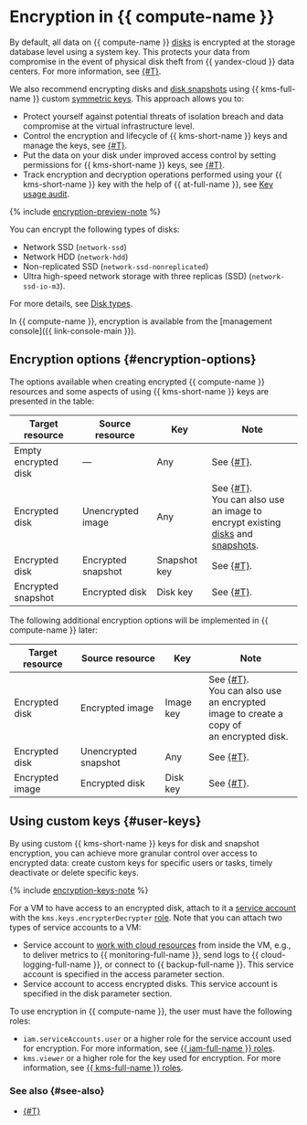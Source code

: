 # Encryption in {{ compute-name }}


By default, all data on {{ compute-name }} [disks](../../compute/concepts/disk.md) is encrypted at the storage database level using a system key. This protects your data from compromise in the event of physical disk theft from {{ yandex-cloud }} data centers. For more information, see [{#T}](../../security/standarts.md#sec-data).

We also recommend encrypting disks and [disk snapshots](../../compute/concepts/snapshot.md) using {{ kms-full-name }} custom [symmetric keys](../../kms/concepts/key.md). This approach allows you to:
* Protect yourself against potential threats of isolation breach and data compromise at the virtual infrastructure level.
* Control the encryption and lifecycle of {{ kms-short-name }} keys and manage the keys, see [{#T}](../../kms/operations/key.md).
* Put the data on your disk under improved access control by setting permissions for {{ kms-short-name }} keys, see [{#T}](../../kms/operations/key-access.md).
* Track encryption and decryption operations performed using your {{ kms-short-name }} key with the help of {{ at-full-name }}, see [Key usage audit](../../kms/concepts/#keys-audit).


{% include [encryption-preview-note](../../_includes/compute/encryption-preview-note.md) %}

You can encrypt the following types of disks:
* Network SSD (`network-ssd`)
* Network HDD (`network-hdd`)
* Non-replicated SSD (`network-ssd-nonreplicated`)
* Ultra high-speed network storage with three replicas (SSD) (`network-ssd-io-m3`).

For more details, see [Disk types](disk.md#disks-types).

In {{ compute-name }}, encryption is available from the [management console]({{ link-console-main }}).

## Encryption options {#encryption-options}

The options available when creating encrypted {{ compute-name }} resources and some aspects of using {{ kms-short-name }} keys are presented in the table:

| **Target resource** | **Source resource** | **Key** | **Note** |
| --- | --- | --- | --- |
| Empty encrypted disk | — | Any | See [{#T}](../operations/disk-create/empty.md). |
| Encrypted disk | Unencrypted image | Any | See [{#T}](../operations/disk-create/from-image.md). </br>You can also use an image to</br>encrypt existing [disks](../operations/disk-control/disk-encrypt.md) and [snapshots](../operations/snapshot-control/snapshot-encrypt.md). |
| Encrypted disk | Encrypted snapshot | Snapshot key | See [{#T}](../operations/disk-create/from-snapshot.md). |
| Encrypted snapshot | Encrypted disk | Disk key | See [{#T}](../operations/disk-control/create-snapshot.md). |

The following additional encryption options will be implemented in {{ compute-name }} later:

| **Target resource** | **Source resource** | **Key** | **Note** |
| --- | --- | --- | --- |
| Encrypted disk | Encrypted image | Image key | See [{#T}](../operations/disk-create/from-image.md).</br>You can also use an encrypted</br>image to create a copy of</br>an encrypted disk. |
| Encrypted disk | Unencrypted snapshot | Any | See [{#T}](../operations/disk-create/from-snapshot.md). |
| Encrypted image | Encrypted disk | Disk key | See [{#T}](../operations/image-create/create-from-disk.md). |

## Using custom keys {#user-keys}

By using custom {{ kms-short-name }} keys for disk and snapshot encryption, you can achieve more granular control over access to encrypted data: create custom keys for specific users or tasks, timely deactivate or delete specific keys.

{% include [encryption-keys-note](../../_includes/compute/encryption-keys-note.md) %}

For a VM to have access to an encrypted disk, attach to it a [service account](../../iam/concepts/users/service-accounts.md) with the `kms.keys.encrypterDecrypter` [role](../../kms/security/index.md#kms-keys-encrypterDecrypter). Note that you can attach two types of service accounts to a VM:
* Service account to [work with cloud resources](../operations/vm-connect/auth-inside-vm) from inside the VM, e.g., to deliver metrics to {{ monitoring-full-name }}, send logs to {{ cloud-logging-full-name }}, or connect to {{ backup-full-name }}. This service account is specified in the access parameter section.
* Service account to access encrypted disks. This service account is specified in the disk parameter section.

To use encryption in {{ compute-name }}, the user must have the following roles:
* `iam.serviceAccounts.user` or a higher role for the service account used for encryption. For more information, see [{{ iam-full-name }} roles](../../iam/security/index.md#iam-serviceAccounts-user).
* `kms.viewer` or a higher role for the key used for encryption. For more information, see [{{ kms-full-name }} roles](../../kms/security/index.md#kms-viewer).

### See also {#see-also}

* [{#T}](../../security/standard/encryption.md)
